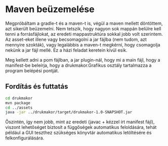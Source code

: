 # Maven beüzemelése

Megpróbáltam a gradle-t és a maven-t is, végül a maven mellett döntöttem, azt sikerült beüzemelni. Nem tetszik, hogy nagyon sok mappán belülre kell tenni a forrásfájlokat, az eredeti mappastruktúra sokkal jobb volt szerintem. Az asset-eket illene vagy becsomagolni a jar fájlba (nem tudom, azt mennyire szokták), vagy legalábbis a maven-t megkérni, hogy csomagolja nekünk a jar fájl mellé. Ez a házi feladat keretein kívül esik.

Meg kellett adni a pom fájlban, a jar plugin-nál, hogy mi a main fájl, hogy a manifest-be beleírja, hogy a drukmakor.Grafikus osztály tartalmazza a program belépési pontját.

## Fordítás és futtatás

```sh
cd drukmakor
mvn package
cd ../assets
java -jar ../drukmakor/target/drukmakor-1.0-SNAPSHOT.jar
```

Őszintén, így nem jobb, mint az eredeti (javac + kézzel írt manifest fájl), viszont lehetőséget biztosít a függőségek automatikus feloldására, tehát például a GUI teszthez szükséges könyvtár automatikus letöltésére és felkonfigurálására.
